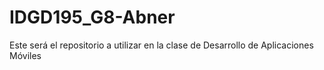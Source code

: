 # IDGD195_G8-Abner
Este será el repositorio a utilizar en la clase de Desarrollo de Aplicaciones Móviles
